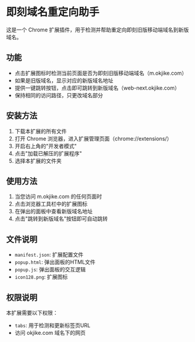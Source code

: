 # 即刻域名重定向助手

这是一个 Chrome 扩展插件，用于检测并帮助重定向即刻旧版移动端域名到新版域名。

## 功能

- 点击扩展图标时检测当前页面是否为即刻旧版移动端域名（m.okjike.com）
- 如果是旧版域名，显示对应的新版域名地址
- 提供一键跳转按钮，点击即可跳转到新版域名（web-next.okjike.com）
- 保持相同的访问路径，只更改域名部分

## 安装方法

1. 下载本扩展的所有文件
2. 打开 Chrome 浏览器，进入扩展管理页面（chrome://extensions/）
3. 开启右上角的"开发者模式"
4. 点击"加载已解压的扩展程序"
5. 选择本扩展的文件夹

## 使用方法

1. 当您访问 m.okjike.com 的任何页面时
2. 点击浏览器工具栏中的扩展图标
3. 在弹出的面板中查看新版域名地址
4. 点击"跳转到新版域名"按钮即可自动跳转

## 文件说明

- `manifest.json`: 扩展配置文件
- `popup.html`: 弹出面板的HTML文件
- `popup.js`: 弹出面板的交互逻辑
- `icon128.png`: 扩展图标

## 权限说明

本扩展需要以下权限：

- `tabs`: 用于检测和更新标签页URL
- 访问 okjike.com 域名下的网页 